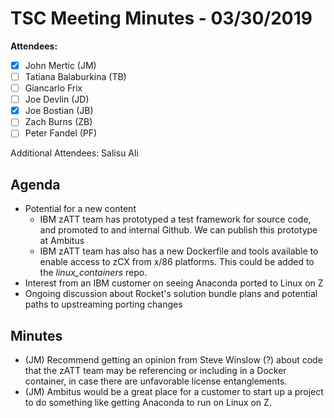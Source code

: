 # TSC Meeting Minutes - 03/30/2019

**Attendees:**

- [x] John Mertic (JM)
- [ ] Tatiana Balaburkina (TB)
- [ ] Giancarlo Frix
- [ ] Joe Devlin (JD)
- [x] Joe Bostian (JB)
- [ ] Zach Burns (ZB)
- [ ] Peter Fandel (PF)

Additional Attendees: Salisu Ali

## Agenda

- Potential for a new content
  - IBM zATT team has prototyped a test framework for source code, and promoted
    to and internal Github. We can publish this prototype at Ambitus
  - IBM zATT team has also has a new Dockerfile and tools available to enable
    access to zCX from x/86 platforms. This could be added to the _linux_containers_
    repo.
- Interest from an IBM customer on seeing Anaconda ported to Linux on Z
- Ongoing discussion about Rocket's solution bundle plans and potential paths to
  upstreaming porting changes

## Minutes

- (JM) Recommend getting an opinion from Steve Winslow (?) about code that the
  zATT team may be referencing or including in a Docker container, in case there
  are unfavorable license entanglements.
- (JM) Ambitus would be a great place for a customer to start up a project to do
  something like getting Anaconda to run on Linux on Z.
